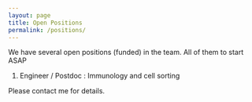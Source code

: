 ```yaml
---
layout: page
title: Open Positions
permalink: /positions/
---
```


We have several open positions (funded) in the team. All of them to start ASAP

1. Engineer / Postdoc : Immunology and cell sorting


Please contact me for details.
